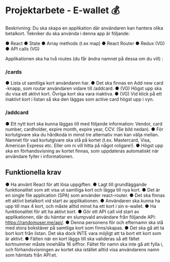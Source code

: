 # Projektarbete - E-wallet 💰

Beskrivning: Du ska skapa en applikation där användaren kan hantera olika betalkort. Tekniker du ska använda i denna app är följande:

● React
● State
● Array methods (t.ex map) 
● React Router
● Redux (VG)
● API calls (VG)

Applikationen ska ha två routes (du får ändra namnet på dessa om du vill) :

### /cards

● Lista ut samtliga kort användaren har. 
● Det ska finnas en Add new card -knapp, som routar användaren vidare till /addcard.
● (VG) Högst upp ska du visa ett aktivt kort. Övriga kort ska vara inaktiva. 
● (VG) Vid klick på ett inaktivt kort i listan så ska den läggas som active card högst upp i vyn. 

### /addcard

● Ett nytt kort ska kunna läggas till med följande information: Vendor, card number, cardholder, expire month, expire year, CCV. (Se bild nedan). 
● För kortutgivare ska du hårdkoda in minst tre alternativ man kan välja mellan. Namnet för vad kortutgivare ska stå på kortet (t.ex. Mastercard, Visa, American Express etc. Eller om ni vill hitta på något roligare!). 
● Högst upp ska en förhandsvisning av kortet finnas, som uppdateras automatiskt när användare fyller i informationen.

## Funktionella krav
● Ha använt React för att lösa uppgiften. 
● Lagt till grundläggande funktionalitet som att visa ut samtliga kort och lägga till nya kort. 
● Det är en single file application (SPA) som använder react-router.
● Det ska finnas ett aktivt betalkort vid start av applikationen.
● Användaren ska kunna ha upp till max 4 kort, och måste alltid minst ha ett kort i sin e-wallet.
● Ha funktionalitet för att ha aktivt kort.
● Gör ett API call vid start av applikationen, där du hämtar en slumpvald användare från följande API: https://randomuser.me/api/.
● Denna personens för och efternamn ska stå med stora bokstäver på samtliga kort som finns/skapas.
● Det ska gå att ta bort kort från listan.  Det ska dock INTE vara möjligt att ta bort ett kort som är aktivt.
● Fälten när en kort läggs till ska valideras så att fältet kortnummer måste innehålla 16 siffror. Fältet för namn ska inte gå att fylla i, och förhandsvisningen av kortet ska istället alltid visa användarens namn som hämtats från API:et.



